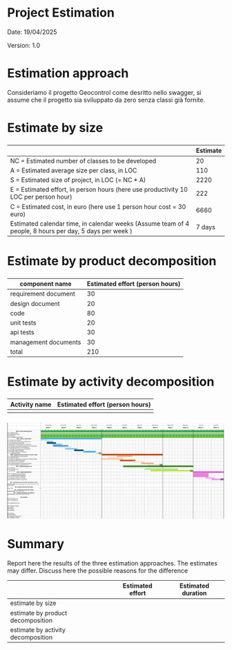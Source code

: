 # Project Estimation

Date: 19/04/2025

Version: 1.0

# Estimation approach

Consideriamo il progetto Geocontrol come desritto nello swagger, si assume che il progetto sia sviluppato da zero senza classi già fornite. 


# Estimate by size

###

|                                                                                                         | Estimate |
| ------------------------------------------------------------------------------------------------------- | -------- |
| NC = Estimated number of classes to be developed                                                        |  20      |
| A = Estimated average size per class, in LOC                                                            |  110     |
| S = Estimated size of project, in LOC (= NC \* A)                                                       |   2220   |
| E = Estimated effort, in person hours (here use productivity 10 LOC per person hour)                    |  222     |
| C = Estimated cost, in euro (here use 1 person hour cost = 30 euro)                                     |   6660   |
| Estimated calendar time, in calendar weeks (Assume team of 4 people, 8 hours per day, 5 days per week ) | 7 days    |

# Estimate by product decomposition

###

| component name       | Estimated effort (person hours) |
| -------------------- | ------------------------------- |
| requirement document |               30                |
| design document      |               20                |
| code                 |               80                |
| unit tests           |               20                |
| api tests            |               30                |
| management documents |               30                |
| total                |               210               |

# Estimate by activity decomposition

###

| Activity name | Estimated effort (person hours) |
| ------------- | ------------------------------- |
|               |                                 |

###

![Design di Sistem](./images/diagramma_gantt.png)

# Summary

Report here the results of the three estimation approaches. The estimates may differ. Discuss here the possible reasons for the difference

|                                    | Estimated effort | Estimated duration |
| ---------------------------------- | ---------------- | ------------------ |
| estimate by size                   |                  |
| estimate by product decomposition  |                  |
| estimate by activity decomposition |                  |

